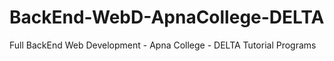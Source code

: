 # BackEnd-WebD-ApnaCollege-DELTA

Full BackEnd Web Development - Apna College - DELTA
Tutorial Programs 

